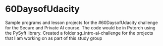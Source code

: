 # 60DaysofUdacity
Sample programs and lesson projects for the #60DaysofUdacity challenge for the Secure and Private AI course. The code would be in Pytorch using the PySyft library. 
Created a folder sg_intro-ai-challenge for the projects that I am working on as part of this study group

